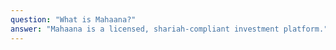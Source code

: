 ```yaml
---
question: "What is Mahaana?"
answer: "Mahaana is a licensed, shariah-compliant investment platform."
---
```


